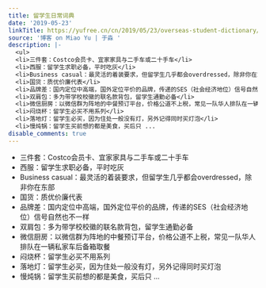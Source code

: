 ```yaml
---
title: 留学生日常词典
date: '2019-05-23'
linkTitle: https://yufree.cn/cn/2019/05/23/overseas-student-dictionary/
source: '博客 on Miao Yu | 于淼 '
description: |-
  <ul>
  <li>三件套：Costco会员卡、宜家家具与二手车或二十手车</li>
  <li>西服：留学生求职必备，平时吃灰</li>
  <li>Business casual：最灵活的着装要求，但留学生几乎都会overdressed，除非你在东部</li>
  <li>国货：质优价廉代表</li>
  <li>品牌差：国内定位中高端，国外定位平价的品牌，传递的SES（社会经济地位）信号自然也不一样</li>
  <li>双肩包：多为带学校校徽的联名款背包，留学生通勤必备</li>
  <li>微信厨房：以微信群为阵地的中餐预订平台，价格公道不上税，常见一队华人排队在一辆私家车后备箱取餐</li>
  <li>闷烧杯：留学生必买不用系列</li>
  <li>落地灯：留学生必买，因为住处一般没有灯，另外记得同时买灯泡</li>
  <li>慢炖锅：留学生买前想的都是美食，买后只 ...
disable_comments: true
---
```

<ul>
<li>三件套：Costco会员卡、宜家家具与二手车或二十手车</li>
<li>西服：留学生求职必备，平时吃灰</li>
<li>Business casual：最灵活的着装要求，但留学生几乎都会overdressed，除非你在东部</li>
<li>国货：质优价廉代表</li>
<li>品牌差：国内定位中高端，国外定位平价的品牌，传递的SES（社会经济地位）信号自然也不一样</li>
<li>双肩包：多为带学校校徽的联名款背包，留学生通勤必备</li>
<li>微信厨房：以微信群为阵地的中餐预订平台，价格公道不上税，常见一队华人排队在一辆私家车后备箱取餐</li>
<li>闷烧杯：留学生必买不用系列</li>
<li>落地灯：留学生必买，因为住处一般没有灯，另外记得同时买灯泡</li>
<li>慢炖锅：留学生买前想的都是美食，买后只 ...